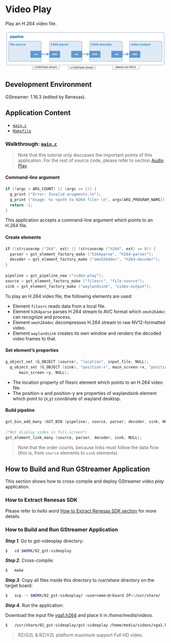 # Video Play

Play an H.264 video file.

![Figure video play pipeline](figure.png)

## Development Environment

GStreamer: 1.16.3 (edited by Renesas).

## Application Content

+ [`main.c`](main.c)
+ [`Makefile`](Makefile)

### Walkthrough: [`main.c`](main.c)
>Note that this tutorial only discusses the important points of this application. For the rest of source code, please refer to section [Audio Play](01_gst-audioplay/README.md).
#### Command-line argument
```c
if ((argc > ARG_COUNT) || (argc == 1)) {
  g_print ("Error: Invalid arugments.\n");
  g_print ("Usage: %s <path to H264 file> \n", argv[ARG_PROGRAM_NAME]);
  return -1;
}
```
This application accepts a command-line argument which points to an H.264 file.

#### Create elements
```c
if ((strcasecmp ("264", ext) || (strcasecmp ("h264", ext) == 0)) {
  parser = gst_element_factory_make ("h264parse", "h264-parser");
  decoder = gst_element_factory_make ("omxh264dec", "h264-decoder");
}

pipeline = gst_pipeline_new ("video-play");
source = gst_element_factory_make ("filesrc", "file-source");
sink = gst_element_factory_make ("waylandsink", "video-output");
```
To play an H.264 video file, the following elements are used:
-  Element `filesrc` reads data from a local file.
-	 Element `h264parse` parses H.264 stream to AVC format which `omxh264dec` can recognize and process.
-	 Element `omxh264dec` decompresses H.264 stream to raw NV12-formatted video.
-	 Element `waylandsink` creates its own window and renders the decoded video frames to that.


#### Set element’s properties
```c
g_object_set (G_OBJECT (source), "location", input_file, NULL);
  g_object_set (G_OBJECT (sink), "position-x", main_screen->x, "position-y",
      main_screen->y, NULL);
```
-	 The location property of filesrc element which points to an H.264 video file.
-	 The position-x and position-y are properties of waylandsink element which point to (x,y) coordinate of wayland desktop.


#### Build pipeline
```c
gst_bin_add_many (GST_BIN (pipeline), source, parser, decoder, sink, NULL);

/*Not display video in full-screen*/
gst_element_link_many (source, parser, decoder, sink, NULL);
```
>Note that the order counts, because links must follow the data flow (this is, from `source` elements to `sink` elements).

## How to Build and Run GStreamer Application

This section shows how to cross-compile and deploy GStreamer _video play_ application.

### How to Extract Renesas SDK
Please refer to _hello word_ [How to Extract Renesas SDK section](/00_gst-helloworld/README.md#how-to-extract-renesas-sdk) for more details.

### How to Build and Run GStreamer Application

***Step 1***.	Go to gst-videoplay directory:
```sh
$   cd $WORK/02_gst-videoplay
```
***Step 2***.	Cross-compile:
```sh
$   make
```
***Step 3***.	Copy all files inside this directory to _/usr/share_ directory on the target board:
```sh
$   scp -r $WORK/02_gst-videoplay/ <username>@<board IP>:/usr/share/
```
***Step 4***.	Run the application:

Download the input file [vga1.h264](https://www.renesas.com/jp/ja/img/products/media/auto-j/microcontrollers-microprocessors/rz/rzg/doorphone-videos/vga1.h264) and place it in _/home/media/videos_.
```sh
$   /usr/share/02_gst-videoplay/gst-videoplay /home/media/videos/vga1.h264
```
> RZ/G2L & RZ/V2L platform maximum support Full HD video.

